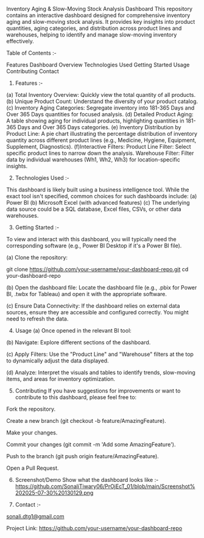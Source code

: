 Inventory Aging & Slow-Moving Stock Analysis Dashboard
This repository contains an interactive dashboard designed for comprehensive inventory aging and slow-moving stock analysis. 
It provides key insights into product quantities, aging categories, and distribution across product lines and warehouses, helping to identify and manage slow-moving inventory effectively.


Table of Contents :-

Features
Dashboard Overview
Technologies Used
Getting Started
Usage
Contributing
Contact


1. Features :-

(a) Total Inventory Overview: Quickly view the total quantity of all products.
(b) Unique Product Count: Understand the diversity of your product catalog.
(c) Inventory Aging Categories: Segregate inventory into 181-365 Days and Over 365 Days quantities for focused analysis.
(d) Detailed Product Aging: A table showing aging for individual products, highlighting quantities in 181-365 Days and Over 365 Days categories.
(e) Inventory Distribution by Product Line: A pie chart illustrating the percentage distribution of inventory quantity across different product lines (e.g., Medicine, Hygiene, Equipment, Supplement, Diagnostics).
(f)Interactive Filters:
        Product Line Filter: Select specific product lines to narrow down the analysis.
        Warehouse Filter: Filter data by individual warehouses (Wh1, Wh2, Wh3) for location-specific insights.


2. Technologies Used :-

This dashboard is likely built using a business intelligence tool. While the exact tool isn't specified, common choices for such dashboards include:
(a) Power BI
(b) Microsoft Excel (with advanced features)
(c) The underlying data source could be a SQL database, Excel files, CSVs, or other data warehouses.


3. Getting Started :-

To view and interact with this dashboard, you will typically need the corresponding software (e.g., Power BI Desktop if it's a Power BI file).

(a) Clone the repository:

git clone https://github.com/your-username/your-dashboard-repo.git
cd your-dashboard-repo

(b) Open the dashboard file: Locate the dashboard file (e.g., .pbix for Power BI, .twbx for Tableau) and open it with the appropriate software.

(c) Ensure Data Connectivity: If the dashboard relies on external data sources, ensure they are accessible and configured correctly. You might need to refresh the data.

4. Usage
(a) Once opened in the relevant BI tool:

(b) Navigate: Explore different sections of the dashboard.

(c) Apply Filters: Use the "Product Line" and "Warehouse" filters at the top to dynamically adjust the data displayed.

(d) Analyze: Interpret the visuals and tables to identify trends, slow-moving items, and areas for inventory optimization.

5. Contributing
If you have suggestions for improvements or want to contribute to this dashboard, please feel free to:

Fork the repository.

Create a new branch (git checkout -b feature/AmazingFeature).

Make your changes.

Commit your changes (git commit -m 'Add some AmazingFeature').

Push to the branch (git push origin feature/AmazingFeature).

Open a Pull Request.


6. Screenshot/Demo
 Show what the dashboard looks like :- https://github.com/SonaliTiwary06/PrOjEcT_01/blob/main/Screenshot%202025-07-30%20130129.png


8. Contact :-

sonali.dtg1@gmail.com

Project Link: https://github.com/your-username/your-dashboard-repo
